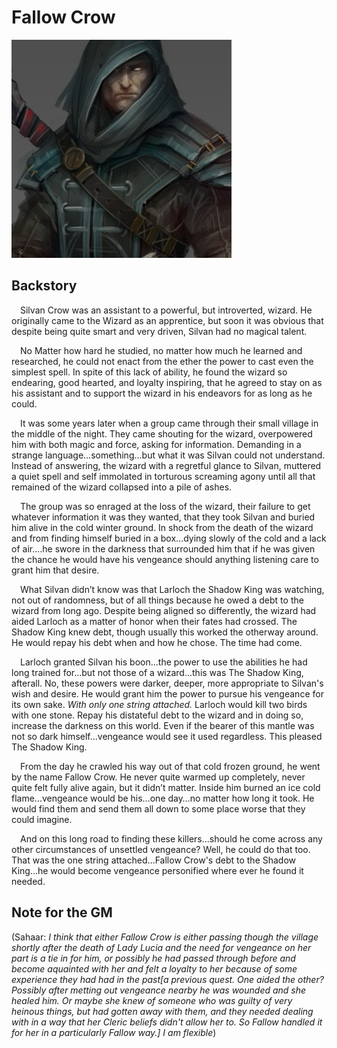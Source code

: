# Fallow Crow

![](images/human_warlock_undying.png)

## Backstory

&emsp;Silvan Crow was an assistant to a powerful, but introverted, wizard. He originally came to the Wizard as an apprentice, but soon it was obvious that despite being quite smart and very driven, Silvan had no magical talent.

&emsp;No Matter how hard he studied, no matter how much he learned and researched, he could not enact from the ether the power to cast even the simplest spell. In spite of this lack of ability, he found the wizard so endearing, good hearted, and loyalty inspiring, that he agreed to stay on as his assistant and to support the wizard in his endeavors for as long as he could.

&emsp;It was some years later when a group came through their small village in the middle of the night. They came shouting for the wizard, overpowered him with both magic and force, asking for information. Demanding in a strange language...something...but what it was Silvan could not understand. Instead of answering, the wizard with a regretful glance to Silvan, muttered a quiet spell and self immolated in torturous screaming agony until all that remained of the wizard collapsed into a pile of ashes.

&emsp;The group was so enraged at the loss of the wizard, their failure to get whatever information it was they wanted, that they took Silvan and buried him alive in the cold winter ground. In shock from the death of the wizard and from finding himself buried in a box...dying slowly of the cold and a lack of air....he swore in the darkness that surrounded him that if he was given the chance he would have his vengeance should anything listening care to grant him that desire.

&emsp;What Silvan didn’t know was that Larloch the Shadow King was watching, not out of randomness, but of all things because he owed a debt to the wizard from long ago. Despite being aligned so differently, the wizard had aided Larloch as a matter of honor when their fates had crossed. The Shadow King knew debt, though usually this worked the otherway around. He would repay his debt when and how he chose. The time had come.

&emsp;Larloch granted Silvan his boon...the power to use the abilities he had long trained for...but not those of a wizard...this was The Shadow King, afterall. No, these powers were darker, deeper, more appropriate to Silvan's wish and desire. He would grant him the power to pursue his vengeance for its own sake. *With only one string attached.* Larloch would kill two birds with one stone. Repay his distateful debt to the wizard and in doing so, increase the darkness on this world. Even if the bearer of this mantle was not so dark himself...vengeance would see it used regardless. This pleased The Shadow King.

&emsp;From the day he crawled his way out of that cold frozen ground, he went by the name Fallow Crow. He never quite warmed up completely, never quite felt fully alive again, but it didn’t matter. Inside him burned an ice cold flame...vengeance would be his…one day…no matter how long it took. He would find them and send them all down to some place worse that they could imagine.

&emsp;And on this long road to finding these killers...should he come across any other circumstances of unsettled vengeance? Well, he could do that too. That was the one string attached...Fallow Crow's debt to the Shadow King...he would become vengeance personified where ever he found it needed.

## Note for the GM

(Sahaar: *I think that either Fallow Crow is either passing though the village shortly after the death of Lady Lucia and the need for vengeance on her part is a tie in for him, or possibly he had passed through before and become aquainted with her and felt a loyalty to her because of some experience they had had in the past[a previous quest. One aided the other? Possibly after metting out vengeance nearby he was wounded and she healed him. Or maybe she knew of someone who was guilty of very heinous things, but had gotten away with them, and they needed dealing with in a way that her Cleric beliefs didn't allow her to. So Fallow handled it for her in a particularly Fallow way.] I am flexible*)

